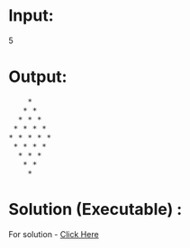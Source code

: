 # Input:
5
# Output:
<pre>
    * 
   * * 
  * * * 
 * * * * 
* * * * * 
 * * * * 
  * * * 
   * * 
    * 
</pre>

# Solution (Executable) :
For solution - [Click Here](https://ide.geeksforgeeks.org/IGMZFl40s0)
